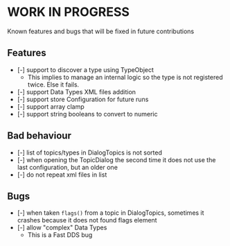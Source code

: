 
# WORK IN PROGRESS

Known features and bugs that will be fixed in future contributions

## Features

- [-] support to discover a type using TypeObject
  - This implies to manage an internal logic so the type is not registered twice. Else it fails.
- [-] support Data Types XML files addition
- [-] support store Configuration for future runs
- [-] support array clamp
- [-] support string booleans to convert to numeric

## Bad behaviour

- [-] list of topics/types in DialogTopics is not sorted
- [-] when opening the TopicDialog the second time it does not use the last configuration, but an older one
- [-] do not repeat xml files in list

## Bugs

- [-] when taken `flags()` from a topic in DialogTopics, sometimes it crashes because it does not found flags element
- [-] allow "complex" Data Types
  - This is a Fast DDS bug
